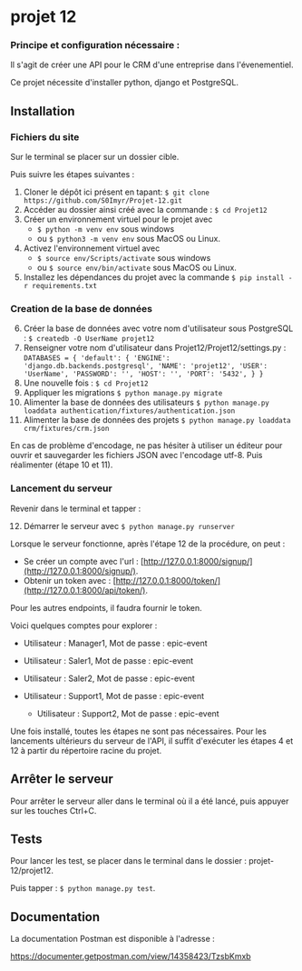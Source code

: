 # projet 12


### Principe et configuration nécessaire :
Il s'agit de créer une API pour le CRM d'une entreprise dans l'évenementiel.

Ce projet nécessite d'installer python, django et PostgreSQL.

## Installation
### Fichiers du site
Sur le terminal se placer sur un dossier cible.

Puis suivre les étapes suivantes :
1. Cloner le dépôt ici présent en tapant: `$ git clone https://github.com/S0Imyr/Projet-12.git`
2. Accéder au dossier ainsi créé avec la commande : `$ cd Projet12`
3. Créer un environnement virtuel pour le projet avec 
    - `$ python -m venv env` sous windows 
    - ou `$ python3 -m venv env` sous MacOS ou Linux.
4. Activez l'environnement virtuel avec 
    - `$ source env/Scripts/activate` sous windows 
    - ou `$ source env/bin/activate` sous MacOS ou Linux.
5. Installez les dépendances du projet avec la commande `$ pip install -r requirements.txt`


### Creation de la base de données

6. Créer la base de données avec votre nom d'utilisateur sous PostgreSQL : `$ createdb -O UserName projet12`
7. Renseigner votre nom d'utilisateur dans Projet12/Projet12/settings.py :
`DATABASES = {
    'default': {
        'ENGINE': 'django.db.backends.postgresql',
        'NAME': 'projet12',
        'USER': 'UserName',
        'PASSWORD': '',
        'HOST': '',
        'PORT': '5432',
    }
}`
8. Une nouvelle fois : `$ cd Projet12`
9. Appliquer les migrations `$ python manage.py migrate`
10. Alimenter la base de données des utilisateurs `$ python manage.py loaddata authentication/fixtures/authentication.json`
11. Alimenter la base de données des projets `$ python manage.py loaddata crm/fixtures/crm.json`

En cas de problème d'encodage, ne pas hésiter à utiliser un éditeur pour ouvrir et sauvegarder les fichiers JSON avec l'encodage utf-8. Puis réalimenter (étape 10 et 11).

### Lancement du serveur
Revenir dans le terminal et tapper :

12. Démarrer le serveur avec `$ python manage.py runserver`

Lorsque le serveur fonctionne, après l'étape 12 de la procédure, on peut :
 - Se créer un compte avec l'url : [http://127.0.0.1:8000/signup/](http://127.0.0.1:8000/signup/).
 - Obtenir un token avec : [http://127.0.0.1:8000/token/](http://127.0.0.1:8000/api/token/).

Pour les autres endpoints, il faudra fournir le token.

Voici quelques comptes pour explorer :

  - Utilisateur : Manager1, 
  Mot de passe : epic-event

  - Utilisateur : Saler1, 
  Mot de passe : epic-event

  - Utilisateur : Saler2, 
  Mot de passe : epic-event

  - Utilisateur : Support1, 
  Mot de passe : epic-event

    - Utilisateur : Support2, 
  Mot de passe : epic-event


Une fois installé, toutes les étapes ne sont pas nécessaires. Pour les lancements ultérieurs du serveur de l'API, il suffit d'exécuter les étapes 4 et 12 à partir du répertoire racine du projet.

## Arrêter le serveur

Pour arrêter le serveur aller dans le terminal où il a été lancé, puis appuyer sur les touches Ctrl+C.

## Tests

Pour lancer les test, se placer dans le terminal dans le dossier : projet-12/projet12.

Puis tapper : `$ python manage.py test`.

## Documentation

La documentation Postman est disponible à l'adresse :

https://documenter.getpostman.com/view/14358423/TzsbKmxb